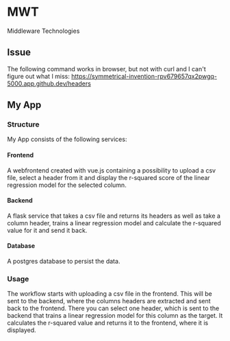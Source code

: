 # MWT
Middleware Technologies

## Issue

The following command works in browser, but not with curl and I can't figure out what I miss:
https://symmetrical-invention-rpv679657qx2pwgq-5000.app.github.dev/headers

## My App

### Structure

My App consists of the following services:

#### Frontend

A webfrontend created with vue.js containing a possibility to upload a csv file, select a header from it and display the r-squared score of the linear regression model for the selected column.

#### Backend

A flask service that takes a csv file and returns its headers as well as take a column header, trains a linear regression model and calculate the r-squared value for it and send it back.

#### Database

A postgres database to persist the data.

### Usage

The workflow starts with uploading a csv file in the frontend. This will be sent to the backend, where the columns headers are extracted and sent back to the frontend. There you can select one header, which is sent to the backend that trains a linear regression model for this column as the target. It calculates the r-squared value and returns it to the frontend, where it is displayed.
